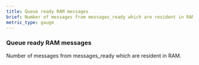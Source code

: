 ```yaml
---
title: Queue ready RAM messages
brief: Number of messages from messages_ready which are resident in RAM.
metric_type: gauge
---
```

### Queue ready RAM messages

Number of messages from messages_ready which are resident in RAM.
